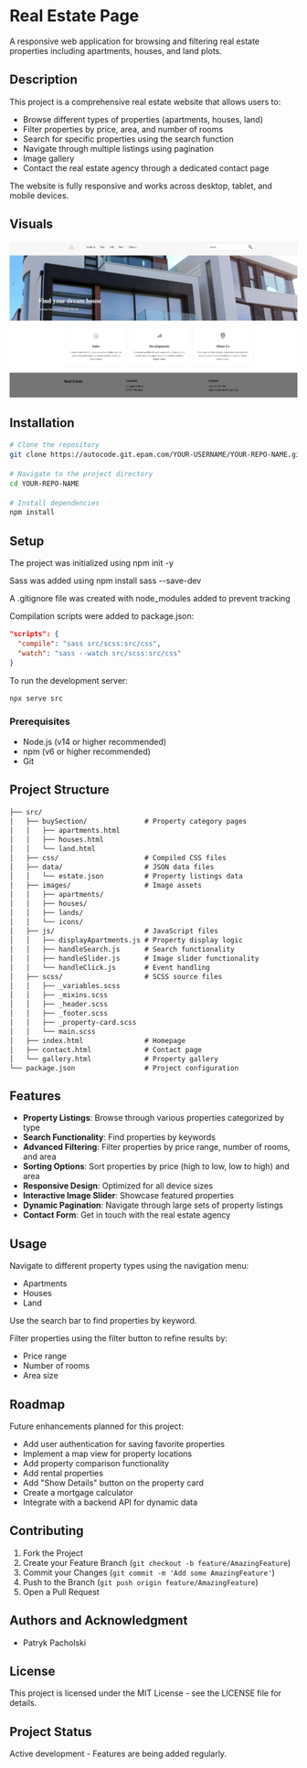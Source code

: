 # Real Estate Page

A responsive web application for browsing and filtering real estate properties including apartments, houses, and land plots.

## Description

This project is a comprehensive real estate website that allows users to:

- Browse different types of properties (apartments, houses, land)
- Filter properties by price, area, and number of rooms
- Search for specific properties using the search function
- Navigate through multiple listings using pagination
- Image gallery
- Contact the real estate agency through a dedicated contact page

The website is fully responsive and works across desktop, tablet, and mobile devices.

## Visuals

![Real Estate Website Screenshot](./src/images/ss/homepage.png)

## Installation

```bash
# Clone the repository
git clone https://autocode.git.epam.com/YOUR-USERNAME/YOUR-REPO-NAME.git

# Navigate to the project directory
cd YOUR-REPO-NAME

# Install dependencies
npm install
```

## Setup

The project was initialized using npm init -y

Sass was added using npm install sass --save-dev

A .gitignore file was created with node_modules added to prevent tracking

Compilation scripts were added to package.json:

```json
"scripts": {
  "compile": "sass src/scss:src/css",
  "watch": "sass --watch src/scss:src/css"
}
```

To run the development server:

```bash
npx serve src
```

### Prerequisites

- Node.js (v14 or higher recommended)
- npm (v6 or higher recommended)
- Git

## Project Structure

```
├── src/
│   ├── buySection/              # Property category pages
│   │   ├── apartments.html
│   │   ├── houses.html
│   │   └── land.html
│   ├── css/                     # Compiled CSS files
│   ├── data/                    # JSON data files
│   │   └── estate.json          # Property listings data
│   ├── images/                  # Image assets
│   │   ├── apartments/
│   │   ├── houses/
│   │   ├── lands/
│   │   └── icons/
│   ├── js/                      # JavaScript files
│   │   ├── displayApartments.js # Property display logic
│   │   ├── handleSearch.js      # Search functionality
│   │   ├── handleSlider.js      # Image slider functionality
│   │   └── handleClick.js       # Event handling
│   ├── scss/                    # SCSS source files
│   │   ├── _variables.scss
│   │   ├── _mixins.scss
│   │   ├── _header.scss
│   │   ├── _footer.scss
│   │   ├── _property-card.scss
│   │   └── main.scss
│   ├── index.html               # Homepage
│   ├── contact.html             # Contact page
│   └── gallery.html             # Property gallery
└── package.json                 # Project configuration
```

## Features

- **Property Listings**: Browse through various properties categorized by type
- **Search Functionality**: Find properties by keywords
- **Advanced Filtering**: Filter properties by price range, number of rooms, and area
- **Sorting Options**: Sort properties by price (high to low, low to high) and area
- **Responsive Design**: Optimized for all device sizes
- **Interactive Image Slider**: Showcase featured properties
- **Dynamic Pagination**: Navigate through large sets of property listings
- **Contact Form**: Get in touch with the real estate agency

## Usage

Navigate to different property types using the navigation menu:

- Apartments
- Houses
- Land

Use the search bar to find properties by keyword.

Filter properties using the filter button to refine results by:

- Price range
- Number of rooms
- Area size

## Roadmap

Future enhancements planned for this project:

- Add user authentication for saving favorite properties
- Implement a map view for property locations
- Add property comparison functionality
- Add rental properties
- Add "Show Details" button on the property card
- Create a mortgage calculator
- Integrate with a backend API for dynamic data

## Contributing

1. Fork the Project
2. Create your Feature Branch (`git checkout -b feature/AmazingFeature`)
3. Commit your Changes (`git commit -m 'Add some AmazingFeature'`)
4. Push to the Branch (`git push origin feature/AmazingFeature`)
5. Open a Pull Request

## Authors and Acknowledgment

- Patryk Pacholski

## License

This project is licensed under the MIT License - see the LICENSE file for details.

## Project Status

Active development - Features are being added regularly.
